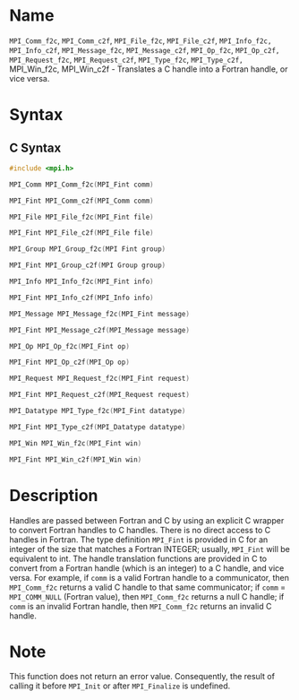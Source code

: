 # Name

`MPI_Comm_f2c`, `MPI_Comm_c2f`, `MPI_File_f2c`, `MPI_File_c2f`, `MPI_Info_f2c,`
`MPI_Info_c2f`, `MPI_Message_f2c`, `MPI_Message_c2f`, `MPI_Op_f2c`, `MPI_Op_c2f,`
`MPI_Request_f2c`, `MPI_Request_c2f`, `MPI_Type_f2c`, `MPI_Type_c2f,`
MPI_Win_f2c, MPI_Win_c2f  - Translates a C handle into a Fortran
handle, or vice versa.

# Syntax

## C Syntax

```c
#include <mpi.h>

MPI_Comm MPI_Comm_f2c(MPI_Fint comm)

MPI_Fint MPI_Comm_c2f(MPI_Comm comm)

MPI_File MPI_File_f2c(MPI_Fint file)

MPI_Fint MPI_File_c2f(MPI_File file)

MPI_Group MPI_Group_f2c(MPI Fint group)

MPI_Fint MPI_Group_c2f(MPI Group group)

MPI_Info MPI_Info_f2c(MPI_Fint info)

MPI_Fint MPI_Info_c2f(MPI_Info info)

MPI_Message MPI_Message_f2c(MPI_Fint message)

MPI_Fint MPI_Message_c2f(MPI_Message message)

MPI_Op MPI_Op_f2c(MPI_Fint op)

MPI_Fint MPI_Op_c2f(MPI_Op op)

MPI_Request MPI_Request_f2c(MPI_Fint request)

MPI_Fint MPI_Request_c2f(MPI_Request request)

MPI_Datatype MPI_Type_f2c(MPI_Fint datatype)

MPI_Fint MPI_Type_c2f(MPI_Datatype datatype)

MPI_Win MPI_Win_f2c(MPI_Fint win)

MPI_Fint MPI_Win_c2f(MPI_Win win)
```


# Description

Handles are passed between Fortran and C by using an explicit C wrapper
to convert Fortran handles to C handles. There is no direct access to C
handles in Fortran. The type definition `MPI_Fint` is provided in C for
an integer of the size that matches a Fortran INTEGER; usually,
`MPI_Fint` will be equivalent to int. The handle translation functions
are provided in C to convert from a Fortran handle (which is an integer)
to a C handle, and vice versa.
For example, if `comm` is a valid Fortran handle to a communicator, then
`MPI_Comm_f2c` returns a valid C handle to that same communicator; if
`comm` = `MPI_COMM_NULL` (Fortran value), then `MPI_Comm_f2c` returns a null
C handle; if `comm` is an invalid Fortran handle, then `MPI_Comm_f2c`
returns an invalid C handle.

# Note

This function does not return an error value. Consequently, the result
of calling it before `MPI_Init` or after `MPI_Finalize` is undefined.
